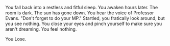 You fall back into a restless and fitful sleep. You awaken hours later. The room is dark. The sun has gone down. You hear the voice of Professor Evans. "Don't forget to do your MP." Startled, you fratically look around, but you see nothing. You close your eyes and pinch yourself to make sure you aren't dreaming. You feel nothing.

You Lose.